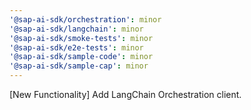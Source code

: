 ```yaml
---
'@sap-ai-sdk/orchestration': minor
'@sap-ai-sdk/langchain': minor
'@sap-ai-sdk/smoke-tests': minor
'@sap-ai-sdk/e2e-tests': minor
'@sap-ai-sdk/sample-code': minor
'@sap-ai-sdk/sample-cap': minor
---
```


[New Functionality] Add LangChain Orchestration client.
